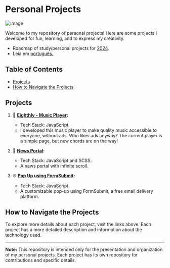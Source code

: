 # Personal Projects

![image](https://github.com/viniciusnevescosta/projects/assets/66970818/cae2cf0c-1ffd-4bf6-8f42-60d1c95610cb)

Welcome to my repository of personal projects! Here are some projects I developed for fun, learning, and to express my creativity.

- Roadmap of study/personal projects for [2024](https://github.com/users/viniciusnevescosta/projects/3).
- Leia em [português.](README.md)

## Table of Contents

- [Projects](#projects)
- [How to Navigate the Projects](#how-to-navigate-the-projects)

## Projects

1. 🎵 **[Eighthly - Music Player](https://github.com/viniciusnevescosta/eighthly-music-player):**
   - Tech Stack: JavaScript.
   - I developed this music player to make quality music accessible to everyone, without ads. Who likes ads anyway? The current player is a simple page, but new chords are on the way!

2. 📰 **[News Portal](https://github.com/viniciusnevescosta/news-portal):**
   - Tech Stack: JavaScript and SCSS.
   - A news portal with infinite scroll.

3. 🌐 **[Pop Up using FormSubmit](https://github.com/viniciusnevescosta/formsubmit-popup):**
   - Tech Stack: JavaScript.
   - A customizable pop-up using FormSubmit, a free email delivery platform.

## How to Navigate the Projects

To explore more details about each project, visit the links above. Each project has a more detailed description and information about the technology used.

---

**Note:** This repository is intended only for the presentation and organization of my personal projects. Each project has its own repository for contributions and specific details.
